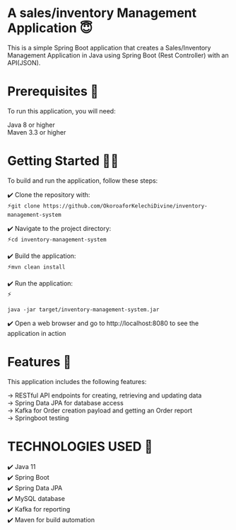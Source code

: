 # A sales/inventory Management Application 😇

This is a simple Spring Boot application that creates a Sales/Inventory Management Application in Java using Spring Boot (Rest Controller) with an API(JSON).

# Prerequisites 🚀

To run this application, you will need:

Java 8 or higher</br>
Maven 3.3 or higher

# Getting Started 👩‍💻
To build and run the application, follow these steps:

✔️ Clone the repository with:</br>
    ⚡```git clone https://github.com/OkoroaforKelechiDivine/inventory-management-system```


✔️ Navigate to the project directory:</br>
    ⚡```cd inventory-management-system```


✔️ Build the application:</br>
   ⚡```mvn clean install```

✔️ Run the application:</br>
   ⚡
   ```
   java -jar target/inventory-management-system.jar
   ```

✔️ Open a web browser and go to http://localhost:8080 to see the application in action

# Features 🌟
This application includes the following features:

&rarr; RESTful API endpoints for creating, retrieving and updating data</br>
&rarr; Spring Data JPA for database access</br>
&rarr; Kafka for Order creation payload and getting an Order report</br>
&rarr; Springboot testing

# TECHNOLOGIES USED 🔧
✔️ Java 11<br/>
✔️ Spring Boot<br/>
✔️ Spring Data JPA<br/>
✔️ MySQL database<br/>
✔️ Kafka for reporting<br/>
✔️ Maven for build automation
